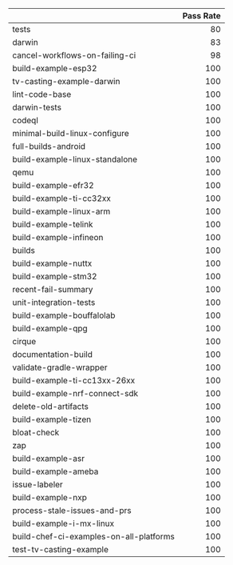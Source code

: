 |                                         |   Pass Rate |
|:----------------------------------------|------------:|
| tests                                   |          80 |
| darwin                                  |          83 |
| cancel-workflows-on-failing-ci          |          98 |
| build-example-esp32                     |         100 |
| tv-casting-example-darwin               |         100 |
| lint-code-base                          |         100 |
| darwin-tests                            |         100 |
| codeql                                  |         100 |
| minimal-build-linux-configure           |         100 |
| full-builds-android                     |         100 |
| build-example-linux-standalone          |         100 |
| qemu                                    |         100 |
| build-example-efr32                     |         100 |
| build-example-ti-cc32xx                 |         100 |
| build-example-linux-arm                 |         100 |
| build-example-telink                    |         100 |
| build-example-infineon                  |         100 |
| builds                                  |         100 |
| build-example-nuttx                     |         100 |
| build-example-stm32                     |         100 |
| recent-fail-summary                     |         100 |
| unit-integration-tests                  |         100 |
| build-example-bouffalolab               |         100 |
| build-example-qpg                       |         100 |
| cirque                                  |         100 |
| documentation-build                     |         100 |
| validate-gradle-wrapper                 |         100 |
| build-example-ti-cc13xx-26xx            |         100 |
| build-example-nrf-connect-sdk           |         100 |
| delete-old-artifacts                    |         100 |
| build-example-tizen                     |         100 |
| bloat-check                             |         100 |
| zap                                     |         100 |
| build-example-asr                       |         100 |
| build-example-ameba                     |         100 |
| issue-labeler                           |         100 |
| build-example-nxp                       |         100 |
| process-stale-issues-and-prs            |         100 |
| build-example-i-mx-linux                |         100 |
| build-chef-ci-examples-on-all-platforms |         100 |
| test-tv-casting-example                 |         100 |